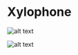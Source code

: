 # Xylophone

![alt text](https://i.stack.imgur.com/nsFPy.png)

![alt text](https://media.giphy.com/media/eRBSp6Ct9ShOpFQ08E/giphy.gif)
